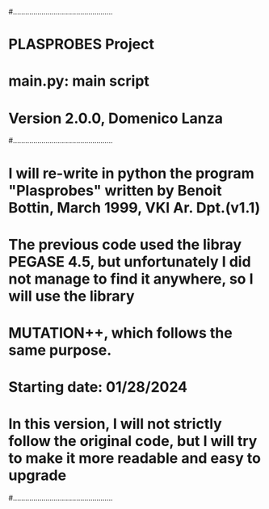 #.................................................
#       PLASPROBES Project
#       main.py: main script
#       Version 2.0.0, Domenico Lanza
#.................................................
#   I will re-write in python the program "Plasprobes" written by  Benoit Bottin, March 1999, VKI Ar. Dpt.(v1.1)
#   The previous code used the libray PEGASE 4.5, but unfortunately I did not manage to find it anywhere, so I will use the library
#   MUTATION++, which follows the same purpose.
#   Starting date: 01/28/2024
#   In this version, I will not strictly follow the original code, but I will try to make it more readable and easy to upgrade
#.................................................
